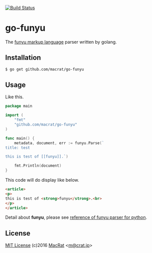 [![Build Status](https://travis-ci.org/macrat/go-funyu.svg?branch=master)](https://travis-ci.org/macrat/go-funyu)

go-funyu
========

The [funyu markup language](https://bitbucket.org/MacRat/funyu) parser written by golang.

## Installation
``` bash
$ go get github.com/macrat/go-funyu
```

## Usage
Like this.

``` go
package main

import (
	"fmt"
	"github.com/macrat/go-funyu"
)

func main() {
	metadata, document, err := funyu.Parse(`
title: test

this is test of [[funyu]].`)

	fmt.Println(document)
}
```

This code will do display like below.

``` HTML
<article>
<p>
this is test of <strong>funyu</strong>.<br>
</p>
</article>
```

Detail about **funyu**, please see [reference of funyu parser for python](https://bitbucket.org/MacRat/funyu/src/tip/REFERENCE.fny).

## License
[MIT License](https://opensource.org/licenses/MIT) (c)2016 [MacRat](http://blanktar.jp) &lt;m@crat.jp&gt;
